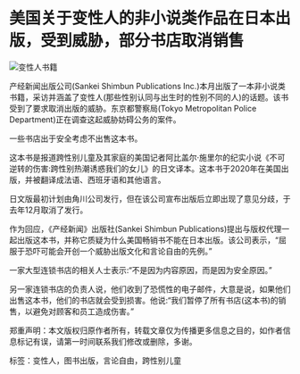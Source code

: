 # 美国关于变性人的非小说类作品在日本出版，受到威胁，部分书店取消销售

![变性人书籍](http://www.bojcc.com/file/upload/202404/09/062116161.jpg)

产经新闻出版公司(Sankei Shimbun Publications Inc.)本月出版了一本非小说类书籍，采访并涵盖了变性人(那些性别认同与出生时的性别不同的人)的话题。该书受到了要求取消出版的威胁。东京都警察局(Tokyo Metropolitan Police Department)正在调查这起威胁妨碍公务的案件。

一些书店出于安全考虑不出售这本书。

这本书是报道跨性别儿童及其家庭的美国记者阿比盖尔·施里尔的纪实小说《不可逆转的伤害:跨性别热潮诱惑我们的女儿》的日文译本。这本书于2020年在美国出版，并被翻译成法语、西班牙语和其他语言。

日文版最初计划由角川公司发行，但在该公司宣布出版后立即出现了意见分歧，于去年12月取消了发行。

作为回应，《产经新闻》出版社(Sankei Shimbun Publications)提出与版权代理一起出版这本书，并称它质疑为什么美国畅销书不能在日本出版。该公司表示，“屈服于恐吓可能会开创一个威胁出版文化和言论自由的先例。”

一家大型连锁书店的相关人士表示:“不是因为内容原因，而是因为安全原因。”

另一家连锁书店的负责人说，他们收到了恐慌性的电子邮件，大意是说，如果他们出售这本书，他们的书店就会受到损害。他说:“我们暂停了所有书店(这本书)的销售，以避免对顾客和员工造成伤害。”

郑重声明：本文版权归原作者所有，转载文章仅为传播更多信息之目的，如作者信息标记有误，请第一时间联系我们修改或删除，多谢。

标签：变性人，图书出版，言论自由，跨性别儿童